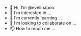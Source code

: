 - 👋 Hi, I’m @evelinapoo
- 👀 I’m interested in ...
- 🌱 I’m currently learning ...
- 💞️ I’m looking to collaborate on ...
- 📫 How to reach me ...

<!---
evelinapoo/evelinapoo is a ✨ special ✨ repository because its `README.md` (this file) appears on your GitHub profile.
You can click the Preview link to take a look at your changes.
--->
